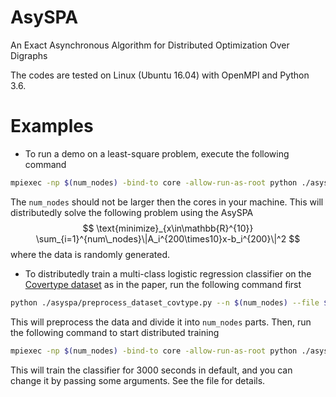 # AsySPA
An Exact Asynchronous Algorithm for Distributed Optimization Over Digraphs 

The codes are tested on Linux (Ubuntu 16.04) with OpenMPI and Python 3.6. 

# Examples

- To run a demo on a least-square problem, execute the following command

```bash
mpiexec -np $(num_nodes) -bind-to core -allow-run-as-root python ./asyspa/asy_gradient_push.py
```
The  `num_nodes`  should not be larger then the cores in your machine. This will distributedly solve the following problem using the AsySPA
$$
\text{minimize}_{x\in\mathbb{R}^{10}} \sum_{i=1}^{num\_nodes}\|A_i^{200\times10}x-b_i^{200}\|^2
$$
where the data is randomly generated.

- To distributedly train a multi-class logistic regression classifier on the [Covertype dataset](https://archive.ics.uci.edu/ml/datasets/covertype) as in the paper,   run the following command first

```bash
python ./asyspa/preprocess_dataset_covtype.py --n $(num_nodes) --file $(dataset_path)
```

This will preprocess the data and divide it into `num_nodes`  parts. Then, run the following command to start distributed training

```bash
mpiexec -np $(num_nodes) -bind-to core -allow-run-as-root python ./asyspa/distributed_asy_logistic_regression.py --data_dir ./dataset_covtype/data_partition_$(num_nodes) --save_dir ./result/core_$(num_nodes)
```

This will train the classifier for 3000 seconds in default, and you can change it by passing some arguments. See the file for details.